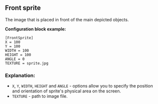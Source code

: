  ## Front sprite

 The image that is placed in front of the main depicted objects.

 **Configuration block example:**

    [FrontSprite]
    X = 100
    Y = 100
    WIDTH = 100
    HEIGHT = 100
    ANGLE = 0
    TEXTURE = sprite.jpg

 ### Explanation:

 * `X`, `Y`, `WIDTH`, `HEIGHT` and `ANGLE` - options allow you to specify the position and orientation of sprite's physical area on the screen.
 * `TEXTURE` - path to image file.